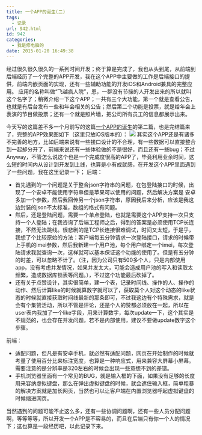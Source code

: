```yaml
---
title: 一个APP的诞生(二)
tags:
  - 记录
url: 942.html
id: 942
categories:
  - 我是修电脑的
date: 2015-01-20 16:49:38
---
```


经过很久很久很久的一系列时间开发；终于算是完成了，我也从头到尾，从前端到后端经历了一个完整的APP开发，我在这个APP中主要做的工作是后端接口的提供，前端内嵌页面的实现，还有一些辅助功能的开发iOS和Android兼具的完整应用。 应用的名称叫做“飞越疯人院”，恩，一群没有节操的人开发出来的所以就叫这个名字了；稍微介绍一下这个APP；一共有三个大功能，第一个就是查看公告，也就是有后台发布一些和年会相关的公告；然后第二个功能是投票，就是给年会上表演的节目做投票；还有一个就是照片墙，把公司所有员工的信息都展示出来。

今天写的这篇差不多一个月前写的这篇[一个APP的诞生](http://www.102no.com/wordpress/archives/924 "一个APP的诞生")的第二篇，也是完结篇来了，完整的APP效果图如下（这里只放iOS版本的）： ![](http://qiniu.102no.com/nianhuiapp22.jpg) 其实这个APP还是有诸多不完善的地方，比如后端来说有一些接口设计的不合理，有一些数据可以直接整合到一起却分开了，前端来说还有一些体验做的不是很好，而且还有一些bug；不过Anyway，不管怎么说这个也是一个完成度很高的APP了，毕竟利用业余时间，这么短的时间内从设计到开发到上线，也算是小有成就感，在开发这个APP里面遇到了一些问题，我在这里记录一下； 后端：

*   首先遇到的一个问题是关于整合json字符串的问题，在包登陆接口的时候，出现了一个安卓不能使用字符串但是苹果可以使用的问题，然后解决方案是 安卓多加一个参数，然后我回传另一个json字符串，原因我后来分析，应该是我这边封装的json不太标准，数组的格式有问题。
*   然后，还是登陆问题，需要一个单点登陆，也就是需要这个APP支持一次只支持一个人登陆；在我咨询了后端工程师之后，得到的答案是必须使用TCP长连接，不然无法跳线。很悲剧的是TCP长连接很难调试，时间又太短，于是乎，我想了个比较原始的方法：客户端每五分钟请求一次登陆接口，请求的时候带上手机的imei参数，然后我新建一个用户池，每个用户绑定一个imei，每次登陆请求我就查询一次，这样就可以基本保证这个功能的使用了。但是有五分钟的时差，可以忽略不计了。（注，因为公司只有500多个人，只是内部使用app，没有考虑并发情况，如果并发太大，可能会造成用户池的写入和读取太频繁，造成数据库锁表等问题。），不过这个功能最后砍掉了。
*   还有关于点赞设计，其实很简单，建一个表，记录时间线、操作的人、操作的动作、然后计算like的时候就算数字就可以了，获取莫个人对这个动态的like状态的时候就直接获取时间线最新的那条即可，不过我这边有个特殊需求，就是会有个集赞活动，所以不管是评论，还是个人的赞都必须放在一起，所以在user表内我加了一个like字段，用来计算数字，每次update一下，这个其实是不规范的，也会存在并发问题，若不是内部使用，建议不要做update数字这个步骤。

前端：

*   适配问题，但凡是有安卓手机，就必然有适配问题，网页在开始制作的时候就考量了使用百分比来标注宽度，也算是一种响应式，用来兼容大屏幕小屏幕。需要注意的是分辨率是320左右的时候会出现一些意想不到的差错。
*   手机浏览器里面有一个常见的BUG，就是输入框的下面，如果没有足够的长度用来容纳虚拟键盘，那么在弹出虚拟键盘的时候，就会遮住输入框，简单粗暴的解决方案就是加长网页，当然也可以让客户端在内置浏览器呼起虚拟键盘的时候缩进网页。

当然遇到的问题可能不止这么多，还有一些协调问题啊，还有一些人员分配问题啊，等等等等，所以开发一个APP是不容易的，而且在后端只有你一个人的情况下；这也算是一段经历吧，以此记录下来。
